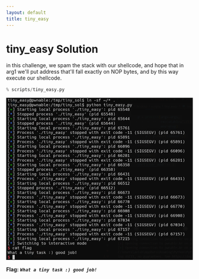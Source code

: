 ```yaml
---
layout: default
title: tiny_easy
---
```


# tiny_easy Solution

in this challenge, we spam the stack with our shellcode, and hope that in arg1 we'll put address that'll fall exactly on NOP bytes, and by this way execute our shellcode.

```py
% scripts/tiny_easy.py
```


![image](./images/tiny_easy.png)

**Flag:** ***`What a tiny task :) good job!`***
